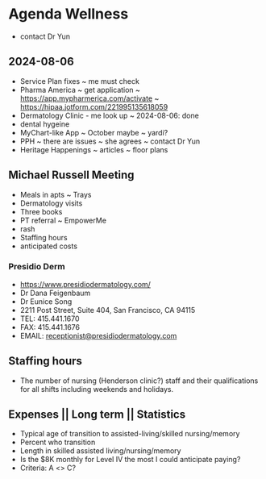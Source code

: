 # Agenda Wellness

* contact Dr Yun

## 2024-08-06

* Service Plan fixes ~ me must check
* Pharma America ~ get application ~ https://app.mypharmerica.com/activate ~ https://hipaa.jotform.com/221995135618059
* Dermatology Clinic - me look up ~ 2024-08-06: done
* dental hygeine
* MyChart-like App ~ October maybe ~ yardi?
* PPH ~ there are issues ~ she agrees ~ contact Dr Yun
* Heritage Happenings ~ articles ~ floor plans

## Michael Russell Meeting

* Meals in apts ~ Trays
* Dermatology visits
* Three books
* PT referral ~ EmpowerMe
* rash
* Staffing hours
* anticipated costs

### Presidio Derm

* https://www.presidiodermatology.com/
* Dr Dana Feigenbaum
* Dr Eunice Song
* 2211 Post Street, Suite 404, San Francisco, CA 94115
* TEL: 415.441.1670
* FAX: 415.441.1676
* EMAIL: receptionist@presidiodermatology.com

## Staffing hours

* The number of nursing (Henderson clinic?) staff and their qualifications for all shifts including weekends and holidays.


## Expenses || Long term || Statistics

* Typical age of transition to assisted-living/skilled nursing/memory
* Percent who transition
* Length in skilled assisted living/nursing/memory
* Is the $8K monthly for Level IV the most I could anticipate paying?
* Criteria: A <> C?
